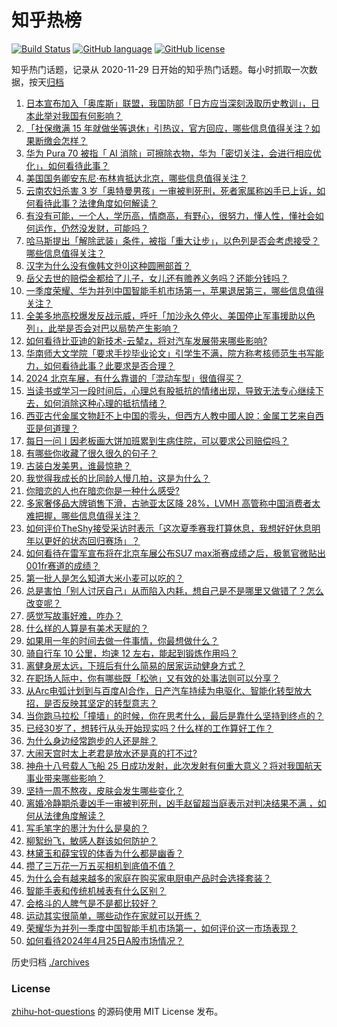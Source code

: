 # 知乎热榜
[![Build Status](https://github.com/ToWeLong/zhihu-hot-questions/workflows/CI/badge.svg)](https://github.com/ToWeLong/zhihu-hot-questions/actions)
[![GitHub language](https://img.shields.io/badge/language-golang-orange.svg)](https://golang.org/)
[![GitHub license](https://img.shields.io/github/license/ToWeLong/zhihu-hot-questions)](https://github.com/ToWeLong/zhihu-hot-questions/blob/main/LICENSE)

知乎热门话题，记录从 2020-11-29 日开始的知乎热门话题。每小时抓取一次数据，按天[归档](./archives)

<!-- BEGIN -->

1. [日本宣布加入「奥库斯」联盟，我国防部「日方应当深刻汲取历史教训」，日本此举对我国有何影响？](https://www.zhihu.com/question/654070240)
1. [「社保缴满 15 年就做坐等退休」引热议，官方回应，哪些信息值得关注？如果断缴会怎样？](https://www.zhihu.com/question/654043819)
1. [华为 Pura 70 被指「 AI 消除」可擦除衣物，华为「密切关注，会进行相应优化」，如何看待此事？](https://www.zhihu.com/question/654050178)
1. [美国国务卿安东尼·布林肯抵达北京，哪些信息值得关注？](https://www.zhihu.com/question/654076421)
1. [云南农妇杀害 3 岁「奥特曼男孩」一审被判死刑，死者家属称凶手已上诉，如何看待此事？法律角度如何解读？](https://www.zhihu.com/question/653753302)
1. [有没有可能，一个人，学历高，情商高，有野心，很努力，懂人性，懂社会如何运作，仍然没发财，可能吗？](https://www.zhihu.com/question/646336883)
1. [哈马斯提出「解除武装」条件，被指「重大让步」，以色列是否会考虑接受？哪些信息值得关注？](https://www.zhihu.com/question/654080536)
1. [汉字为什么没有像韩文한이这种圆圈部首？](https://www.zhihu.com/question/653974947)
1. [岳父去世的赔偿金都给了儿子，女儿还有赡养义务吗？还能分钱吗？](https://www.zhihu.com/question/653496346)
1. [一季度荣耀、华为并列中国智能手机市场第一，苹果退居第三，哪些信息值得关注？](https://www.zhihu.com/question/654065162)
1. [全美多地高校爆发反战示威，呼吁「加沙永久停火、美国停止军事援助以色列」，此举是否会对巴以局势产生影响？](https://www.zhihu.com/question/654047885)
1. [如何看待比亚迪的新技术-云辇z，将对汽车发展带来哪些影响?](https://www.zhihu.com/question/654059209)
1. [华南师大文学院「要求手抄毕业论文」引学生不满，院方称考核师范生书写能力，如何看待此事？此要求是否合理？](https://www.zhihu.com/question/654076058)
1. [2024 北京车展，有什么靠谱的「混动车型」很值得买？](https://www.zhihu.com/question/653958383)
1. [当读书或学习一段时间后，心理总有股抵抗的情绪出现，导致无法专心继续下去，如何消除这种心理的抵抗情绪？](https://www.zhihu.com/question/653938770)
1. [西亚古代金属文物赶不上中国的零头，但西方人教中國人說：金属工艺来自西亚是何道理？](https://www.zhihu.com/question/653462246)
1. [每日一问丨因老板画大饼加班累到生病住院，可以要求公司赔偿吗？](https://www.zhihu.com/question/654025275)
1. [有哪些你收藏了很久很久的句子？](https://www.zhihu.com/question/654044499)
1. [古装白发美男，谁最惊艳？](https://www.zhihu.com/question/652797047)
1. [我觉得我成长的比同龄人慢几拍，这是为什么？](https://www.zhihu.com/question/653054756)
1. [你暗恋的人也在暗恋你是一种什么感受?](https://www.zhihu.com/question/459201052)
1. [多家奢侈品大牌销售下滑，古驰亚太区降 28%，LVMH 高管称中国消费者太难把握，哪些信息值得关注？](https://www.zhihu.com/question/653995103)
1. [如何评价TheShy接受采访时表示「这次夏季赛我打算休息，我想好好休息明年以更好的状态回归赛场」？](https://www.zhihu.com/question/654067107)
1. [如何看待在雷军宣布将在北京车展公布SU7 max浙赛成绩之后，极氪官微贴出001fr赛道的成绩？](https://www.zhihu.com/question/653979245)
1. [第一批人是怎么知道大米小麦可以吃的？](https://www.zhihu.com/question/614952546)
1. [总是害怕「别人讨厌自己」从而陷入内耗，想自己是不是哪里又做错了？怎么改变呢？](https://www.zhihu.com/question/653936442)
1. [感觉写故事好难，咋办？](https://www.zhihu.com/question/653993490)
1. [什么样的人算是有美术天赋的？](https://www.zhihu.com/question/504647095)
1. [如果用一年的时间去做一件事情，你最想做什么？](https://www.zhihu.com/question/653112164)
1. [骑自行车 10 公里，均速 12 左右，能起到锻炼作用吗？](https://www.zhihu.com/question/653134649)
1. [离健身房太远，下班后有什么简易的居家运动健身方式？](https://www.zhihu.com/question/653134984)
1. [在职场人际中，你有哪些既「松弛」又有效的处事法则可以分享？](https://www.zhihu.com/question/653430716)
1. [从Arc电弧计划到与百度AI合作，日产汽车持续为电驱化、智能化转型放大招，是否反映其坚定的转型意志？](https://www.zhihu.com/question/654047744)
1. [当你跑马拉松「撞墙」的时候，你在思考什么，最后是靠什么坚持到终点的？](https://www.zhihu.com/question/653134730)
1. [已经30岁了，想转行从头开始现实吗？什么样的工作算好工作？](https://www.zhihu.com/question/652110859)
1. [为什么身边经常跑步的人还是胖？](https://www.zhihu.com/question/653305647)
1. [大闹天宫时太上老君是放水还是真的打不过?](https://www.zhihu.com/question/653579972)
1. [神舟十八号载人飞船 25 日成功发射，此次发射有何重大意义？将对我国航天事业带来哪些影响？](https://www.zhihu.com/question/653766791)
1. [坚持一周不熬夜，皮肤会发生哪些变化？](https://www.zhihu.com/question/649377632)
1. [离婚冷静期杀妻凶手一审被判死刑，凶手赵留超当庭表示对判决结果不满 ，如何从法律角度解读？](https://www.zhihu.com/question/654047317)
1. [写毛笔字的墨汁为什么是臭的？](https://www.zhihu.com/question/28713017)
1. [柳絮纷飞，敏感人群该如何防护？](https://www.zhihu.com/question/654051468)
1. [林黛玉和薛宝钗的体香为什么都是幽香？](https://www.zhihu.com/question/649297242)
1. [攒了三万花一万五买相机到底值不值？](https://www.zhihu.com/question/653638890)
1. [为什么会有越来越多的家庭在购买家电厨电产品时会选择套装？](https://www.zhihu.com/question/653988604)
1. [智能手表和传统机械表有什么区别？](https://www.zhihu.com/question/650461052)
1. [会格斗的人脾气是不是都比较好？](https://www.zhihu.com/question/652987268)
1. [运动其实很简单，哪些动作在家就可以开练？](https://www.zhihu.com/question/653716710)
1. [荣耀华为并列一季度中国智能手机市场第一，如何评价这一市场表现？](https://www.zhihu.com/question/654061881)
1. [如何看待2024年4月25日A股市场情况？](https://www.zhihu.com/question/654040666)

<!-- END -->

历史归档 [./archives](./archives)


### License
[zhihu-hot-questions](https://github.com/towelong/zhihu-hot-questions) 的源码使用 MIT License 发布。